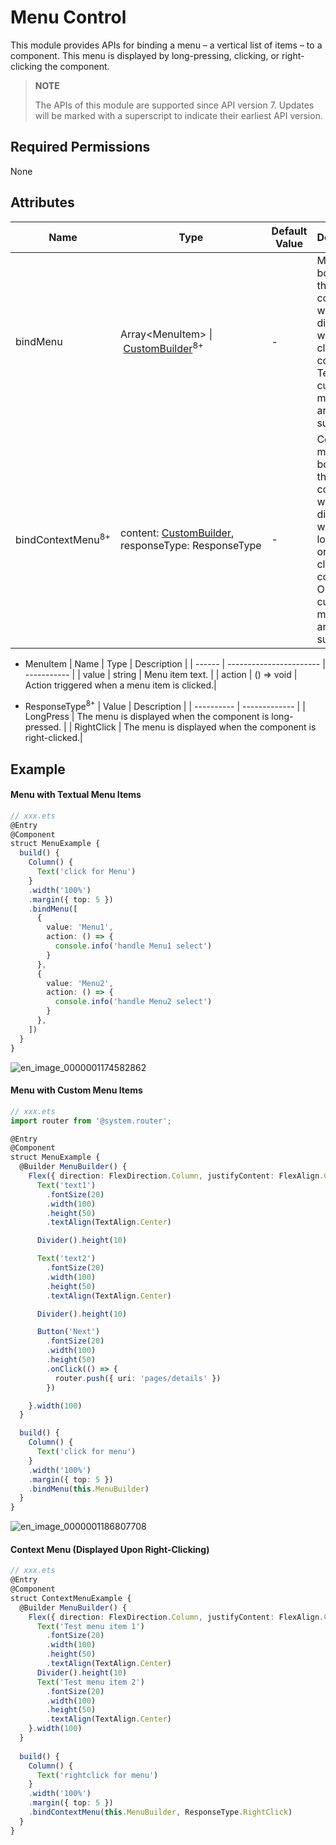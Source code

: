 # Menu Control

This module provides APIs for binding a menu – a vertical list of items – to a component. This menu is displayed by long-pressing, clicking, or right-clicking the component.

>  **NOTE**
>
>  The APIs of this module are supported since API version 7. Updates will be marked with a superscript to indicate their earliest API version.


## Required Permissions

None


## Attributes


| Name                          | Type                                    | Default Value  | Description                                |
| ---------------------------- | ---------------------------------------- | ---- | ---------------------------------- |
| bindMenu                     | Array<MenuItem&gt;&nbsp;\|&nbsp;[CustomBuilder](../../ui/ts-types.md)<sup>8+</sup> | -    | Menu bound to the component, which is displayed when you click the component. Textual and custom menu items are supported.|
| bindContextMenu<sup>8+</sup> | content:&nbsp;[CustomBuilder](../../ui/ts-types.md),<br>responseType:&nbsp;ResponseType | -    | Context menu bound to the component, which is displayed when you long-press or right-click the component. Only custom menu items are supported. |


- MenuItem
  | Name    | Type                     | Description         |
  | ------ | ----------------------- | ----------- |
  | value  | string                  | Menu item text.     |
  | action | ()&nbsp;=&gt;&nbsp;void | Action triggered when a menu item is clicked.|

- ResponseType<sup>8+</sup>
  | Value       | Description           |
  | ---------- | ------------- |
  | LongPress  | The menu is displayed when the component is long-pressed.  |
  | RightClick | The menu is displayed when the component is right-clicked.|

## Example

#### Menu with Textual Menu Items

```ts
// xxx.ets
@Entry
@Component
struct MenuExample {
  build() {
    Column() {
      Text('click for Menu')
    }
    .width('100%')
    .margin({ top: 5 })
    .bindMenu([
      {
        value: 'Menu1',
        action: () => {
          console.info('handle Menu1 select')
        }
      },
      {
        value: 'Menu2',
        action: () => {
          console.info('handle Menu2 select')
        }
      },
    ])
  }
}
```

![en_image_0000001174582862](figures/en_image_0000001174582862.gif)

#### Menu with Custom Menu Items

```ts
// xxx.ets
import router from '@system.router';

@Entry
@Component
struct MenuExample {
  @Builder MenuBuilder() {
    Flex({ direction: FlexDirection.Column, justifyContent: FlexAlign.Center, alignItems: ItemAlign.Center }) {
      Text('text1')
        .fontSize(20)
        .width(100)
        .height(50)
        .textAlign(TextAlign.Center)

      Divider().height(10)

      Text('text2')
        .fontSize(20)
        .width(100)
        .height(50)
        .textAlign(TextAlign.Center)

      Divider().height(10)

      Button('Next')
        .fontSize(20)
        .width(100)
        .height(50)
        .onClick(() => {
          router.push({ uri: 'pages/details' })
        })

    }.width(100)
  }

  build() {
    Column() {
      Text('click for menu')
    }
    .width('100%')
    .margin({ top: 5 })
    .bindMenu(this.MenuBuilder)
  }
}
```

![en_image_0000001186807708](figures/en_image_0000001186807708.gif)

#### Context Menu (Displayed Upon Right-Clicking)

```ts
// xxx.ets
@Entry
@Component
struct ContextMenuExample {
  @Builder MenuBuilder() {
    Flex({ direction: FlexDirection.Column, justifyContent: FlexAlign.Center, alignItems: ItemAlign.Center }) {
      Text('Test menu item 1')
        .fontSize(20)
        .width(100)
        .height(50)
        .textAlign(TextAlign.Center)
      Divider().height(10)
      Text('Test menu item 2')
        .fontSize(20)
        .width(100)
        .height(50)
        .textAlign(TextAlign.Center)
    }.width(100)
  }
  
  build() {
    Column() {
      Text('rightclick for menu')
    }
    .width('100%')
    .margin({ top: 5 })
    .bindContextMenu(this.MenuBuilder, ResponseType.RightClick)
  }
}
```
